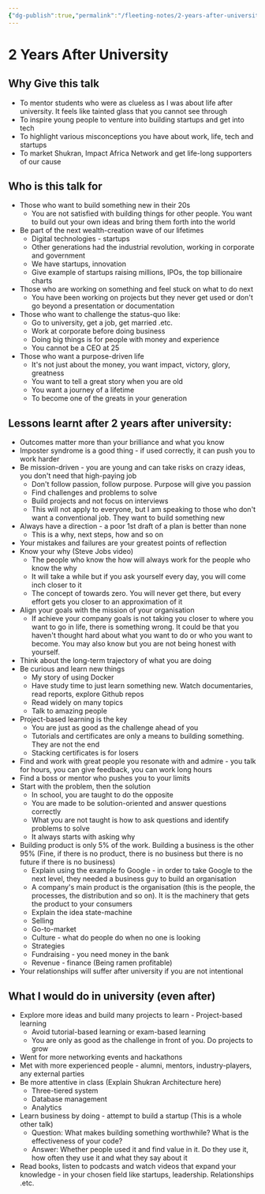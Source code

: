 ```yaml
---
{"dg-publish":true,"permalink":"/fleeting-notes/2-years-after-university/","noteIcon":""}
---
```


# 2 Years After University
## Why Give this talk
- To mentor students who were as clueless as I was about life after university. It feels like tainted glass that you cannot see through
- To inspire young people to venture into building startups and get into tech
- To highlight various misconceptions you have about work, life, tech and startups
- To market Shukran, Impact Africa Network and get life-long supporters of our cause

## Who is this talk for
- Those who want to build something new in their 20s
	- You are not satisfied with building things for other people. You want to build out your own ideas and bring them forth into the world
- Be part of the next wealth-creation wave of our lifetimes
	- Digital technologies - startups
	- Other generations had the industrial revolution, working in corporate and government
	- We have startups, innovation
	- Give example of startups raising millions, IPOs, the top billionaire charts
- Those who are working on something and feel stuck on what to do next
	- You have been working on projects but they never get used or don't go beyond a presentation or documentation
- Those who want to challenge the status-quo like:
	- Go to university, get a job, get married .etc.
	- Work at corporate before doing business
	- Doing big things is for people with money and experience
	- You cannot be a CEO at 25
- Those who want a purpose-driven life
	- It's not just about the money, you want impact, victory, glory, greatness
	- You want to tell a great story when you are old
	- You want a journey of a lifetime
	- To become one of the greats in your generation

## Lessons learnt after 2 years after university:
- Outcomes matter more than your brilliance and what you know
- Imposter syndrome is a good thing - if used correctly, it can push you to work harder
- Be mission-driven - you are young and can take risks on crazy ideas, you don't need that high-paying job
	- Don't follow passion, follow purpose. Purpose will give you passion
	- Find challenges and problems to solve
	- Build projects and not focus on interviews
	- This will not apply to everyone, but I am speaking to those who don't want a conventional job. They want to build something new
- Always have a direction - a poor 1st draft of a plan is better than none
	- This is a why, next steps, how and so on
- Your mistakes and failures are your greatest points of reflection
- Know your why (Steve Jobs video)
	- The people who know the how will always work for the people who know the why
	- It will take a while but if you ask yourself every day, you will come inch closer to it
	- The concept of towards zero. You will never get there, but every effort gets you closer to an approximation of it
- Align your goals with the mission of your organisation
	- If achieve your company goals is not taking you closer to where you want to go in life, there is something wrong. It could be that you haven't thought hard about what you want to do or who you want to become. You may also know but you are not being honest with yourself.
- Think about the long-term trajectory of what you are doing
- Be curious and learn new things
	- My story of using Docker
	- Have study time to just learn something new. Watch documentaries, read reports, explore Github repos
	- Read widely on many topics
	- Talk to amazing people
- Project-based learning is the key
	- You are just as good as the challenge ahead of you
	- Tutorials and certificates are only a means to building something. They are not the end
	- Stacking certificates is for losers
- Find and work with great people you resonate with and admire - you talk for hours, you can give feedback, you can work long hours
- Find a boss or mentor who pushes you to your limits
- Start with the problem, then the solution
	- In school, you are taught to do the opposite
	- You are made to be solution-oriented and answer questions correctly
	- What you are not taught is how to ask questions and identify problems to solve
	- It always starts with asking why
- Building product is only 5% of the work. Building a business is the other 95% (Fine, if there is no product, there is no business but there is no future if there is no business)
	- Explain using the example fo Google - in order to take Google to the next level, they needed a business guy to build an organisation
	- A company's main product is the organisation (this is the people, the processes, the distribution and so on). It is the machinery that gets the product to your consumers
	- Explain the idea state-machine 
	- Selling
	- Go-to-market
	- Culture - what do people do when no one is looking
	- Strategies
	- Fundraising - you need money in the bank
	- Revenue - finance (Being ramen profitable)
- Your relationships will suffer after university if you are not intentional

## What I would do in university (even after)
- Explore more ideas and build many projects to learn - Project-based learning
	- Avoid tutorial-based learning or exam-based learning
	- You are only as good as the challenge in front of you. Do projects to grow
- Went for more networking events and hackathons
- Met with more experienced people - alumni, mentors, industry-players, any external parties
- Be more attentive in class (Explain Shukran Architecture here)
	- Three-tiered system
	- Database management
	- Analytics
- Learn business by doing - attempt to build a startup (This is a whole other talk)
	- Question: What makes building something worthwhile? What is the effectiveness of your code?
	- Answer: Whether people used it and find value in it. Do they use it, how often they use it and what they say about it
- Read books, listen to podcasts and watch videos that expand your knowledge - in your chosen field like startups, leadership. Relationships .etc.